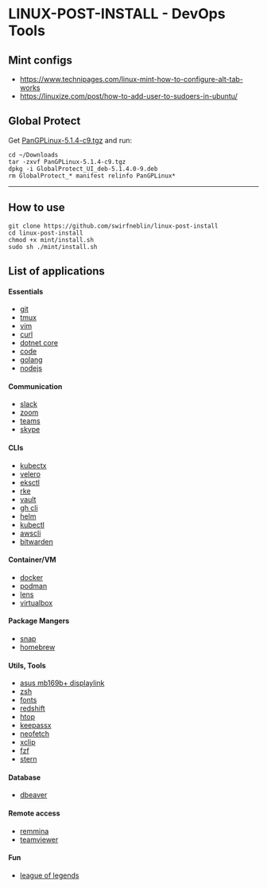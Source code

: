 # LINUX-POST-INSTALL - DevOps Tools

## Mint configs

- https://www.technipages.com/linux-mint-how-to-configure-alt-tab-works
- https://linuxize.com/post/how-to-add-user-to-sudoers-in-ubuntu/

## Global Protect

Get [PanGPLinux-5.1.4-c9.tgz](http://csuf.screenstepslive.com/s/12867/m/75252/l/841785-download-install-the-campus-vpn-agent) and run:

```
cd ~/Downloads
tar -zxvf PanGPLinux-5.1.4-c9.tgz
dpkg -i GlobalProtect_UI_deb-5.1.4.0-9.deb
rm GlobalProtect_* manifest relinfo PanGPLinux*
```
---

## How to use
```
git clone https://github.com/swirfneblin/linux-post-install
cd linux-post-install
chmod +x mint/install.sh
sudo sh ./mint/install.sh
```

## List of applications

#### Essentials
- [git](https://git-scm.com/)
- [tmux](https://phoenixnap.com/kb/tmux-tutorial-install-commands)
- [vim](https://www.vim.org/)
- [curl](https://curl.se/)
- [dotnet core](https://dotnet.microsoft.com/download/dotnet-core)
- [code](https://code.visualstudio.com/)
- [golang](https://golang.org/)
- [nodejs](https://nodejs.org/en/)

#### Communication
- [slack](https://slack.com/intl/en-br/)
- [zoom](https://zoom.us/)
- [teams](https://teams.microsoft.com/uswe-01/downloads)
- [skype](https://www.skype.com/en/)

#### CLIs
- [kubectx](https://ahmet.im/blog/kubectx/)
- [velero](https://velero.io/)
- [eksctl](https://eksctl.io/)
- [rke](https://rancher.com/docs/rke/latest/en/)
- [vault](https://www.vaultproject.io/)
- [gh cli](https://github.com/cli/cli)
- [helm](https://helm.sh/)
- [kubectl](https://kubernetes.io/docs/tasks/tools/install-kubectl/)
- [awscli](https://docs.aws.amazon.com/cli/latest/userguide/install-cliv2-linux.html#cliv2-linux-install)
- [bitwarden](https://bitwarden.com/help/article/cli/)

#### Container/VM
- [docker](https://www.docker.com/)
- [podman ](http://docs.podman.io/en/latest/)
- [lens](https://k8slens.dev/)
- [virtualbox](https://www.virtualbox.org/)

#### Package Mangers
- [snap](https://snapcraft.io/)
- [homebrew](https://brew.sh/)

#### Utils, Tools
- [asus mb169b+ displaylink](https://www.asus.com/us/Monitors/MB169BPlus/HelpDesk_Download/)
- [zsh](https://ohmyz.sh/)
- [fonts](https://pkgs.org/download/ttf-mscorefonts-installer)
- [redshift](http://jonls.dk/redshift/)
- [htop](https://htop.dev/)
- [keepassx](https://www.keepassx.org/)
- [neofetch](https://github.com/dylanaraps/neofetch)
- [xclip](https://github.com/astrand/xclip)
- [fzf](https://github.com/junegunn/fzf)
- [stern](https://github.com/wercker/stern)

#### Database
- [dbeaver](https://dbeaver.io/)

#### Remote access
- [remmina](https://remmina.org/)
- [teamviewer](https://www.teamviewer.com/en/)

#### Fun
- [league of legends](https://na.leagueoflegends.com/en-us/)
